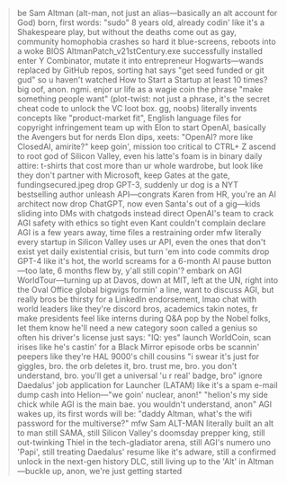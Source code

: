 > be Sam Altman (alt-man, not just an alias—basically an alt account for God)
> born, first words: "sudo"
> 8 years old, already codin' like it's a Shakespeare play, but without the deaths
> come out as gay, community homophobia crashes so hard it blue-screens, reboots into a woke BIOS
> AltmanPatch_v21stCentury.exe successfully installed
> enter Y Combinator, mutate it into entrepreneur Hogwarts—wands replaced by GitHub repos, sorting hat says "get seed funded or git gud"
> so u haven't watched How to Start a Startup at least 10 times? big oof, anon. ngmi. enjor ur life as a wagie
> coin the phrase "make something people want" (plot-twist: not just a phrase, it's the secret cheat code to unlock the VC loot box. gg, noobs)
> literally invents concepts like "product-market fit", English language files for copyright infringement
> team up with Elon to start OpenAI, basically the Avengers but for nerds
> Elon dips, xeets: "OpenAI? more like ClosedAI, amirite?"
> keep goin', mission too critical to CTRL+ Z
> ascend to root god of Silicon Valley, even his latte's foam is in binary
> daily attire: t-shirts that cost more than ur whole wardrobe, but look like they don't
> partner with Microsoft, keep Gates at the gate, fundingsecured.jpeg
> drop GPT-3, suddenly ur dog is a NYT bestselling author
> unleash API—congrats Karen from HR, you're an AI architect now
> drop ChatGPT, now even Santa's out of a gig—kids sliding into DMs with chatgods instead
> direct OpenAI's team to crack AGI safety with ethics so tight even Kant couldn't complain
> declare AGI is a few years away, time files a restraining order
> mfw literally every startup in Silicon Valley uses ur API, even the ones that don't exist yet
> daily existential crisis, but turn 'em into code commits
> drop GPT-4 like it's hot, the world screams for a 6-month AI pause button—too late, 6 months flew by, y'all still copin'?
> embark on AGI WorldTour—turning up at Davos, down at MIT, left at the UN, right into the Oval Office
> global bigwigs formin' a line, want to discuss AGI, but really bros be thirsty for a LinkedIn endorsement, lmao
> chat with world leaders like they're discord bros, academics takin notes, fr
> make presidents feel like interns during Q&A
> pop by the Nobel folks, let them know he'll need a new category soon
> called a genius so often his driver's license just says: "IQ: yes"
> launch WorldCoin, scan irises like he's castin' for a Black Mirror episode
> orbs be scannin' peepers like they're HAL 9000's chill cousins
> "i swear it's just for giggles, bro. the orb deletes it, bro. trust me, bro. you don't understand, bro. you'll get a universal 'u r real' badge, bro"
> ignore Daedalus' job application for Launcher (LATAM) like it's a spam e-mail
> dump cash into Helion—"we goin' nuclear, anon!"
> "helion's my side chick while AGI is the main bae. you wouldn't understand, anon"
> AGI wakes up, its first words will be: "daddy Altman, what's the wifi password for the multiverse?"
> mfw Sam ALT-MAN literally built an alt to man
> still SAMA, still Silicon Valley's doomsday prepper king, still out-twinking Thiel in the tech-gladiator arena, still AGI's numero uno 'Papi', still treating Daedalus' resume like it's adware, still a confirmed unlock in the next-gen history DLC, still living up to the 'Alt' in Altman—buckle up, anon, we're just getting started
